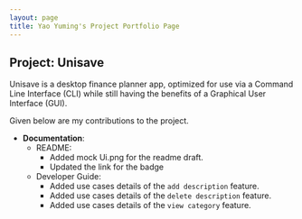 ```yaml
---
layout: page
title: Yao Yuming's Project Portfolio Page
---
```


## Project: Unisave

Unisave is a desktop finance planner app, optimized for use via a Command Line Interface (CLI) while still having 
the benefits of a Graphical User Interface (GUI).

Given below are my contributions to the project.

* **Documentation**:
  * README:
    * Added mock Ui.png for the readme draft.
    * Updated the link for the badge
  * Developer Guide:
    * Added use cases details of the `add description` feature.
    * Added use cases details of the `delete description` feature.
    * Added use cases details of the `view category` feature.
